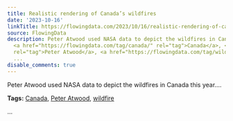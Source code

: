 ```yaml
---
title: Realistic rendering of Canada’s wildfires
date: '2023-10-16'
linkTitle: https://flowingdata.com/2023/10/16/realistic-rendering-of-canadas-wildfires/
source: FlowingData
description: Peter Atwood used NASA data to depict the wildfires in Canada this year.&#8230;<p><strong>Tags:</strong>
  <a href="https://flowingdata.com/tag/canada/" rel="tag">Canada</a>, <a href="https://flowingdata.com/tag/peter-atwood/"
  rel="tag">Peter Atwood</a>, <a href="https://flowingdata.com/tag/wildfire/" rel="tag">wildfire</a></p>
  ...
disable_comments: true
---
```

Peter Atwood used NASA data to depict the wildfires in Canada this year.&#8230;<p><strong>Tags:</strong> <a href="https://flowingdata.com/tag/canada/" rel="tag">Canada</a>, <a href="https://flowingdata.com/tag/peter-atwood/" rel="tag">Peter Atwood</a>, <a href="https://flowingdata.com/tag/wildfire/" rel="tag">wildfire</a></p> ...